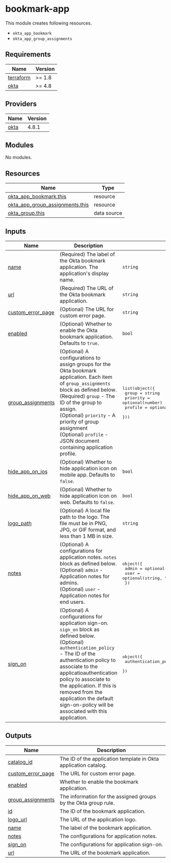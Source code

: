 # bookmark-app

This module creates following resources.

- `okta_app_bookmark`
- `okta_app_group_assignments`

<!-- BEGIN_TF_DOCS -->
## Requirements

| Name | Version |
|------|---------|
| <a name="requirement_terraform"></a> [terraform](#requirement\_terraform) | >= 1.8 |
| <a name="requirement_okta"></a> [okta](#requirement\_okta) | >= 4.8 |

## Providers

| Name | Version |
|------|---------|
| <a name="provider_okta"></a> [okta](#provider\_okta) | 4.8.1 |

## Modules

No modules.

## Resources

| Name | Type |
|------|------|
| [okta_app_bookmark.this](https://registry.terraform.io/providers/okta/okta/latest/docs/resources/app_bookmark) | resource |
| [okta_app_group_assignments.this](https://registry.terraform.io/providers/okta/okta/latest/docs/resources/app_group_assignments) | resource |
| [okta_group.this](https://registry.terraform.io/providers/okta/okta/latest/docs/data-sources/group) | data source |

## Inputs

| Name | Description | Type | Default | Required |
|------|-------------|------|---------|:--------:|
| <a name="input_name"></a> [name](#input\_name) | (Required) The label of the Okta bookmark application. The application's display name. | `string` | n/a | yes |
| <a name="input_url"></a> [url](#input\_url) | (Required) The URL of the Okta bookmark application. | `string` | n/a | yes |
| <a name="input_custom_error_page"></a> [custom\_error\_page](#input\_custom\_error\_page) | (Optional) The URL for custom error page. | `string` | `null` | no |
| <a name="input_enabled"></a> [enabled](#input\_enabled) | (Optional) Whether to enable the Okta bookmark application. Defaults to `true`. | `bool` | `true` | no |
| <a name="input_group_assignments"></a> [group\_assignments](#input\_group\_assignments) | (Optional) A configurations to assign groups for the Okta bookmark application. Each item of `group_assignments` block as defined below.<br>    (Required) `group` - The ID of the group to assign.<br>    (Optional) `priority` - A priority of group assignment<br>    (Optional) `profile` - JSON document containing application profile. | <pre>list(object({<br>    group    = string<br>    priority = optional(number)<br>    profile  = optional(map(string), {})<br>  }))</pre> | `[]` | no |
| <a name="input_hide_app_on_ios"></a> [hide\_app\_on\_ios](#input\_hide\_app\_on\_ios) | (Optional) Whether to hide application icon on mobile app. Defaults to `false`. | `bool` | `false` | no |
| <a name="input_hide_app_on_web"></a> [hide\_app\_on\_web](#input\_hide\_app\_on\_web) | (Optional) Whether to hide application icon on web. Defaults to `false`. | `bool` | `false` | no |
| <a name="input_logo_path"></a> [logo\_path](#input\_logo\_path) | (Optional) A local file path to the logo. The file must be in PNG, JPG, or GIF format, and less than 1 MB in size. | `string` | `null` | no |
| <a name="input_notes"></a> [notes](#input\_notes) | (Optional) A configurations for application notes. `notes` block as defined below.<br>    (Optional) `admin` - Application notes for admins.<br>    (Optional) `user` - Application notes for end users. | <pre>object({<br>    admin = optional(string, "")<br>    user  = optional(string, "")<br>  })</pre> | `{}` | no |
| <a name="input_sign_on"></a> [sign\_on](#input\_sign\_on) | (Optional) A configurations for application sign-on. `sign_on` block as defined below.<br>    (Optional) `authentication_policy` - The ID of the authentication policy to associate to the applicatioauthentication policy to associate to the application. If this is removed from the application the default sign-on-policy will be associated with this application. | <pre>object({<br>    authentication_policy = optional(string)<br>  })</pre> | `{}` | no |

## Outputs

| Name | Description |
|------|-------------|
| <a name="output_catalog_id"></a> [catalog\_id](#output\_catalog\_id) | The ID of the application template in Okta application catalog. |
| <a name="output_custom_error_page"></a> [custom\_error\_page](#output\_custom\_error\_page) | The URL for custom error page. |
| <a name="output_enabled"></a> [enabled](#output\_enabled) | Whether to enable the bookmark application. |
| <a name="output_group_assignments"></a> [group\_assignments](#output\_group\_assignments) | The information for the assigned groups by the Okta group rule. |
| <a name="output_id"></a> [id](#output\_id) | The ID of the bookmark application. |
| <a name="output_logo_url"></a> [logo\_url](#output\_logo\_url) | The URL of the application logo. |
| <a name="output_name"></a> [name](#output\_name) | The label of the bookmark application. |
| <a name="output_notes"></a> [notes](#output\_notes) | The configurations for application notes. |
| <a name="output_sign_on"></a> [sign\_on](#output\_sign\_on) | The configurations for application sign-on. |
| <a name="output_url"></a> [url](#output\_url) | The URL of the bookmark application. |
<!-- END_TF_DOCS -->
